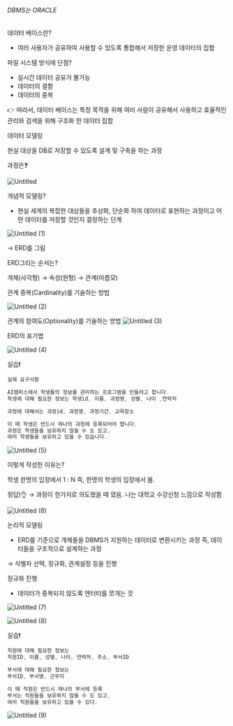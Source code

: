 ###### DBMS는 ORACLE

데이터 베이스란?

- 여러 사용자가 공유하여 사용할 수 있도록 통합해서 저장한 운영 데이터의 집합

파일 시스템 방식에 단점?

- 실시간 데이터 공유가 불가능
- 데이터의 결함
- 데이터의 중복

👉 따라서, 데이터 베이스는 특정 목적을 위해 여러 사람이 공유해서 사용하고 효율적인 관리와 검색을 위해 구조화 한 데이터 집합

데이터 모델링

현실 대상을 DB로 저장할 수 있도록 설계 및 구축을 하는 과정

과정은❓

![Untitled](https://github.com/chan0e/LG_DX_School_1/assets/94053008/9cba5fa9-7406-44c6-9788-95f127d029ac)


개념적 모델링?

- 현실 세계의 복잡한 대상들을 추상화, 단순화 하여 데이터로 표현하는 과정이고 어떤 데이터를 저장할 것인지 결정하는 단계

![Untitled (1)](https://github.com/chan0e/LG_DX_School_1/assets/94053008/87924fa2-16f5-465e-a54d-2d3a5542732e)


→ ERD를 그림

ERD그리는 순서는?

 개체(사각형) → 속성(원형) → 관계(마름모)

관계 중복(Cardinality)를 기술하는 방법

![Untitled (2)](https://github.com/chan0e/LG_DX_School_1/assets/94053008/5583f1cf-1385-404c-b132-ba8aa532ad3c)


관계의 참여도(Optionality)를 기술하는 방법
![Untitled (3)](https://github.com/chan0e/LG_DX_School_1/assets/94053008/620415f5-0761-4eb6-878e-5fce31d1db97)



ERD의 표기법

![Untitled (4)](https://github.com/chan0e/LG_DX_School_1/assets/94053008/709fb44b-cd1c-4825-a3a8-f3c13a040bf4)


실습❗

```jsx
실제 요구사항

AI캠퍼스에서 학생들의 정보를 관리하는 프로그램을 만들려고 합니다.
학생에 대해 필요한 정보는 학생id, 이름, 과정명, 성별, 나이 ,연락처

과정에 대해서는 과정id, 과정명, 과정기간, 교육장소

이 때 학생은 반드시 하나의 과정에 등록되어야 합니다.
과정은 학생들을 보유하지 않을 수 도 있고,
여러 학생들을 보유하고 있을 수 있습니다.
```
![Untitled (5)](https://github.com/chan0e/LG_DX_School_1/assets/94053008/bd2f0c14-aaa3-4af1-8c48-56a681d9fa57)



이렇게 작성한 이유는?

학생 한명의 입장에서 1 : N 즉, 한명의 학생의 입장에서 봄.

정답)👌 → 과정이 한가지로 의도했을 때 였음. 나는 대학교 수강신청 느낌으로 작성함

![Untitled (6)](https://github.com/chan0e/LG_DX_School_1/assets/94053008/7a8ced61-3f26-4103-803d-491e9184ebc4)


논리적 모델링

- ERD를 기준으로 개체들을 DBMS가 지원하는 데이터로 변환시키는 과정 즉, 데이터들을 구조적으로 설계하는 과정

→ 식별자 선택, 정규화, 관계설정 등을 진행

정규화 진행

- 데이터가 중복되지 않도록 엔터티를 쪼개는 것

![Untitled (7)](https://github.com/chan0e/LG_DX_School_1/assets/94053008/b506253b-446c-4a6d-bf3a-8e2e0811e8de)

![Untitled (8)](https://github.com/chan0e/LG_DX_School_1/assets/94053008/12b3b5e0-f1f4-4d2a-8cca-0f3431948c91)



실습❗

```jsx
직원에 대해 필요한 정보는
직원ID, 이름, 성별, 나이, 연락처, 주소, 부서ID

부서에 대해 필요한 정보는
부서ID, 부서명, 근무지

이 때 직원은 반드시 하나의 부서에 등록
부서는 직원들을 보유하지 않을 수 도 있고,
여러 직원들을 보유하고 있을 수 있다.
```

![Untitled (9)](https://github.com/chan0e/LG_DX_School_1/assets/94053008/9d8705f0-a8d8-4f7a-ab7a-b645ade0a1a2)


